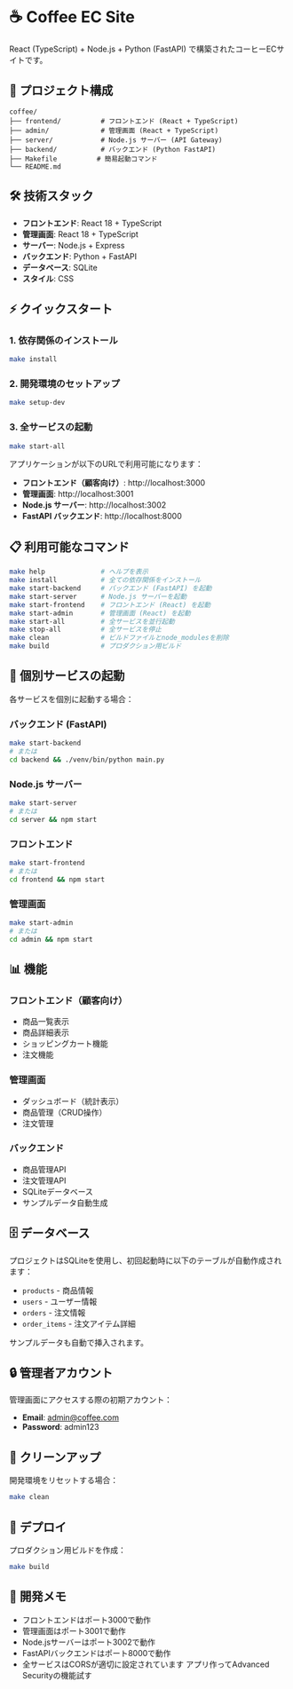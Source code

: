 # ☕ Coffee EC Site

React (TypeScript) + Node.js + Python (FastAPI) で構築されたコーヒーECサイトです。

## 🚀 プロジェクト構成

```
coffee/
├── frontend/          # フロントエンド (React + TypeScript)
├── admin/             # 管理画面 (React + TypeScript)
├── server/            # Node.js サーバー (API Gateway)
├── backend/           # バックエンド (Python FastAPI)
├── Makefile          # 簡易起動コマンド
└── README.md
```

## 🛠️ 技術スタック

- **フロントエンド**: React 18 + TypeScript
- **管理画面**: React 18 + TypeScript  
- **サーバー**: Node.js + Express
- **バックエンド**: Python + FastAPI
- **データベース**: SQLite
- **スタイル**: CSS

## ⚡ クイックスタート

### 1. 依存関係のインストール

```bash
make install
```

### 2. 開発環境のセットアップ

```bash
make setup-dev
```

### 3. 全サービスの起動

```bash
make start-all
```

アプリケーションが以下のURLで利用可能になります：

- **フロントエンド（顧客向け）**: http://localhost:3000
- **管理画面**: http://localhost:3001
- **Node.js サーバー**: http://localhost:3002
- **FastAPI バックエンド**: http://localhost:8000

## 📋 利用可能なコマンド

```bash
make help              # ヘルプを表示
make install           # 全ての依存関係をインストール
make start-backend     # バックエンド (FastAPI) を起動
make start-server      # Node.js サーバーを起動
make start-frontend    # フロントエンド (React) を起動
make start-admin       # 管理画面 (React) を起動
make start-all         # 全サービスを並行起動
make stop-all          # 全サービスを停止
make clean             # ビルドファイルとnode_modulesを削除
make build             # プロダクション用ビルド
```

## 🔧 個別サービスの起動

各サービスを個別に起動する場合：

### バックエンド (FastAPI)
```bash
make start-backend
# または
cd backend && ./venv/bin/python main.py
```

### Node.js サーバー
```bash
make start-server
# または
cd server && npm start
```

### フロントエンド
```bash
make start-frontend
# または
cd frontend && npm start
```

### 管理画面
```bash
make start-admin
# または
cd admin && npm start
```

## 📊 機能

### フロントエンド（顧客向け）
- 商品一覧表示
- 商品詳細表示
- ショッピングカート機能
- 注文機能

### 管理画面
- ダッシュボード（統計表示）
- 商品管理（CRUD操作）
- 注文管理

### バックエンド
- 商品管理API
- 注文管理API
- SQLiteデータベース
- サンプルデータ自動生成

## 🗄️ データベース

プロジェクトはSQLiteを使用し、初回起動時に以下のテーブルが自動作成されます：

- `products` - 商品情報
- `users` - ユーザー情報
- `orders` - 注文情報
- `order_items` - 注文アイテム詳細

サンプルデータも自動で挿入されます。

## 🔒 管理者アカウント

管理画面にアクセスする際の初期アカウント：

- **Email**: admin@coffee.com
- **Password**: admin123

## 🧹 クリーンアップ

開発環境をリセットする場合：

```bash
make clean
```

## 🚀 デプロイ

プロダクション用ビルドを作成：

```bash
make build
```

## 📝 開発メモ

- フロントエンドはポート3000で動作
- 管理画面はポート3001で動作  
- Node.jsサーバーはポート3002で動作
- FastAPIバックエンドはポート8000で動作
- 全サービスはCORSが適切に設定されています
アプリ作ってAdvanced Securityの機能試す
